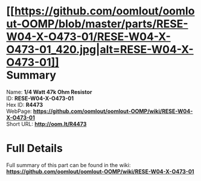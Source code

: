 
[[https://github.com/oomlout/oomlout-OOMP/blob/master/parts/RESE-W04-X-O473-01/RESE-W04-X-O473-01_420.jpg|alt=RESE-W04-X-O473-01]]     
Summary
=================
  
Name: __1/4 Watt 47k Ohm Resistor__    
ID: __RESE-W04-X-O473-01__   
Hex ID: __R4473__   
WebPage: __https://github.com/oomlout/oomlout-OOMP/wiki/RESE-W04-X-O473-01__   
Short URL: __http://oom.lt/R4473__   

Full Details
==========================
Full summary of this part can be found in the wiki:   
__https://github.com/oomlout/oomlout-OOMP/wiki/RESE-W04-X-O473-01__    

